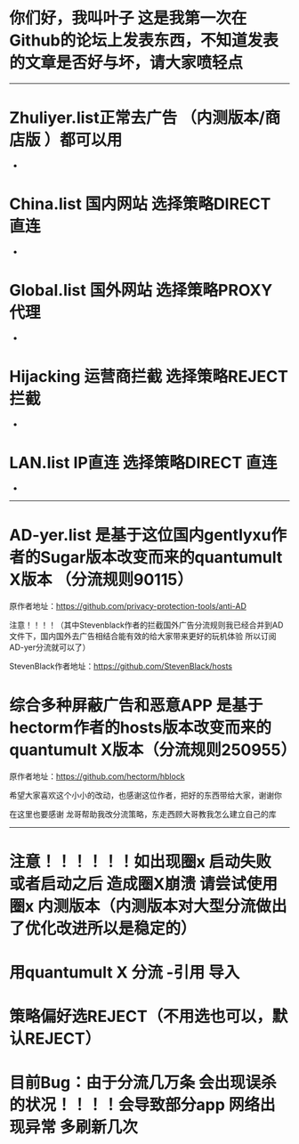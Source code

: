 # 你们好，我叫叶子 这是我第一次在Github的论坛上发表东西，不知道发表的文章是否好与坏，请大家喷轻点 

-----------------------------------------------------------------------------------------------
# Zhuliyer.list正常去广告 （内测版本/商店版 ）都可以用
-
# China.list 国内网站 选择策略DIRECT 直连
-
# Global.list 国外网站 选择策略PROXY 代理
-
# Hijacking 运营商拦截 选择策略REJECT 拦截
-
# LAN.list  IP直连 选择策略DIRECT 直连
-
-----------------------------------------------------------------------------------------------
# AD-yer.list 是基于这位国内gentlyxu作者的Sugar版本改变而来的quantumult X版本 （分流规则90115）

原作者地址：https://github.com/privacy-protection-tools/anti-AD

注意！！！！（其中Stevenblack作者的拦截国外广告分流规则我已经合并到AD文件下，国内国外去广告相结合能有效的给大家带来更好的玩机体验 
 所以订阅AD-yer分流就可以了）
 
StevenBlack作者地址：https://github.com/StevenBlack/hosts

# 综合多种屏蔽广告和恶意APP 是基于hectorm作者的hosts版本改变而来的quantumult X版本（分流规则250955）

原作者地址：https://github.com/hectorm/hblock

希望大家喜欢这个小小的改动，也感谢这位作者，把好的东西带给大家，谢谢你

在这里也要感谢
龙哥帮助我改分流策略，东走西顾大哥教我怎么建立自己的库

----------------------------------------------------------------------------------------------
# 注意！！！！！！如出现圈x 启动失败 或者启动之后 造成圈X崩溃  请尝试使用圈x 内测版本（内测版本对大型分流做出了优化改进所以是稳定的）

# 用quantumult X  分流 -引用 导入 

# 策略偏好选REJECT（不用选也可以，默认REJECT）

#  目前Bug：由于分流几万条 会出现误杀的状况！！！！会导致部分app 网络出现异常 多刷新几次
